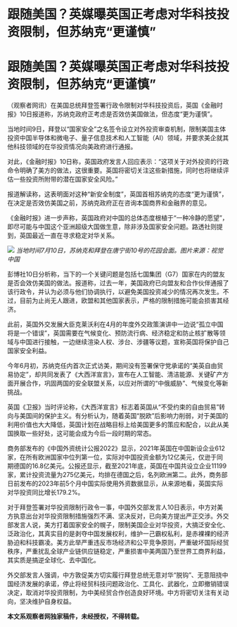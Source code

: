 # 跟随美国？英媒曝英国正考虑对华科技投资限制，但苏纳克“更谨慎”

# 跟随美国？英媒曝英国正考虑对华科技投资限制，但苏纳克“更谨慎”

（观察者网讯）在美国总统拜登签署行政令限制对华科技投资后，英国《金融时报》10日报道称，苏纳克政府正考虑是否效仿美国做法，但态度“更为谨慎”。

当地时间9日，拜登以“国家安全”之名签令设立对外投资审查机制，限制美国主体投资中国半导体和微电子、量子信息技术和人工智能（AI）领域，并要求美企就其他科技领域的在华投资情况向美政府进行通报。

对此，《金融时报》10日称，英国政府发言人回应表示：“这项关于对外投资的行政命令明确了美方的做法，这很重要。英国将密切关注这些新措施，同时也将继续评估一些投资所附带的潜在国家安全风险。”

报道解读称，这表明面对这种“新安全制度”，英国首相苏纳克的态度“更为谨慎”，在决定是否效仿美国之前，苏纳克政府正在咨询本国商界和金融界的意见。

《金融时报》进一步声称，英国政府对中国的总体态度根植于“一种冷静的愿望”，即尽可能与中国这个亚洲超级大国做生意，除非涉及国家安全问题。路透社则提到，英国最近一直在寻求稳定对华关系。

![](https://inews.gtimg.com/newsapp_bt/0/15816165199/1000)
_当地时间7月10日，苏纳克和拜登在唐宁街10号的花园会面。图片来源：视觉中国_

彭博社10日分析称，当下的一个关键问题是包括七国集团（G7）国家在内的盟友是否会效仿美国的做法。报道称，过去一年，美国政府已向盟友和合作伙伴通报了该行政令，并认为必须与他们协调执行，以避免美国投资减少的情况再次发生。不过，目前为止尚无人跟进，欧盟和其他国家表示，严格的限制措施可能会损害其经济。

此前，英国外交发展大臣克莱沃利在4月的年度外交政策演讲中一边说“孤立中国将是一个错误”，英国需要在气候变化、预防流行病、经济稳定和防止核扩散等领域与中国进行接触，一边继续渲染人权、涉台、涉疆等议题，宣称英国将保护自己国家安全利益。

今年6月初，苏纳克任内首次正式访美，期间没有签署保守党承诺的“美英自由贸易协定”，却共同发表了《大西洋宣言》，宣布在人工智能、清洁能源、关键矿产方面开展合作，巩固两国的安全联盟关系，以应对所谓的“中俄威胁”、气候变化等新挑战。

英国《卫报》当时评论称，《大西洋宣言》标志着英国从“不受约束的自由贸易”转向与美国间的保护主义。有分析认为，随着英国“脱欧”后影响力削弱，对于美国的利用价值也大大降低，英国计划在战略目标上给美国更多的策应和配合，以此从美国换取一些好处，这可能会成为今后一段时期的常态。

商务部发布的《中国外资统计公报2022》显示，2021年英国在中国新设企业612家，在所有欧洲国家中位列第一位，实际对中国投资金额为12亿美元，仅逊于同期德国的16.8亿美元。公报还显示，截至2021年底，英国在中国共设立企业11199家，累计投资流量为275亿美元，均排在德国之后，名列欧洲第二。此外，商务部日前发布的2023年前5个月中国实际使用外资数据显示，从来源地看，英国实际对华投资同比增长179.2%。

对于拜登签署对华投资限制行政令一事，中国外交部发言人10日表示，中方对美方执意出台对华投资限制措施强烈不满、坚决反对，已向美方提出严正交涉。外交部发言人说，美方打着国家安全的幌子，限制美国企业对华投资，大搞泛安全化、泛政治化，其真实目的是剥夺中国发展权利，维护一己霸权私利，是赤裸裸的经济胁迫和科技霸凌。美方此举严重违反市场经济和公平竞争原则，严重破坏国际经贸秩序，严重扰乱全球产业链供应链稳定，严重损害中美两国乃至世界工商界利益，其实质是搞逆全球化、去中国化。

外交部发言人强调，中方敦促美方切实履行拜登总统无意对华“脱钩”、无意阻挠中国经济发展的承诺，停止将经贸科技问题政治化、工具化、武器化，立即撤销错误决定，取消对华投资限制，为中美经贸合作创造良好环境。中方将密切关注有关动向，坚决维护自身权益。

**本文系观察者网独家稿件，未经授权，不得转载。**


